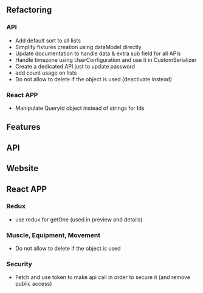 ## Refactoring
### API
 * Add default sort to all lists
 * Simplify fixtures creation using dataModel directly
 * Update documentation to handle data & extra sub field for all APIs
 * Handle timezone using UserConfiguration and use it in CustomSerializer
 * Create a dedicated API just to update password
 * add count usage on lists
 * Do not allow to delete if the object is used (deactivate instead)
### React APP
 * Manipulate QueryId object instead of strings for Ids


## Features
## API
## Website
## React APP
### Redux
 * use redux for getOne (used in preview and details)
### Muscle, Equipment, Movement
* Do not allow to delete if the object is used
### Security
 * Fetch and use token to make api call in order to secure it (and remove public access)